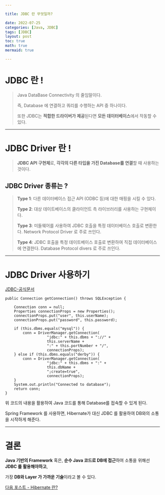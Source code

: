 ```yaml
---

title: JDBC 란 무엇일까?

date: 2022-07-25
categories: [Java, JDBC]
tags: [JDBC]
layout: post
toc: true
math: true
mermaid: true

---
```


# JDBC 란 !

> Java DataBase Connectivity 의 줄임말이다.
>
> 즉, Database 에 연결하고 쿼리를 수행하는 API 중 하나이다.
>
> 또한 JDBC는 **적합한 드라이버가 제공**된다면 **모든 데이터베이스**에서 작동할 수 있다.

---

# JDBC Driver 란 !

> **JDBC API 구현체**로, **각각의 다른 타입을 가진 Database를 연결**할 때 사용하는 것이다.

## JDBC Driver 종류는 ?

> **Type 1**: 다른 데이터베이스 접근 API (ODBC 등)에 대한 매핑을 시킬 수 있다.
>
> **Type 2**: 대상 데이트베이스의 클라이언트 측 라이브러리를 사용하는 구현체이다.
>
> **Type 3**: 미들웨어를 사용하여 JDBC 호출을 특정 데이터베이스 호출로 변환한다. Network Protocol Driver 로 주로 쓰인다.
>
> **Type 4**: JDBC 호출을 특정 데이트베이스 호출로 변환하여 직접 데이터베이스에 연결한다. Database Protocol divers 로 주로 쓰인다.

---

# JDBC Driver 사용하기

[JDBC-공식문서](https://docs.oracle.com/javase/tutorial/jdbc/basics/connecting.html)

    public Connection getConnection() throws SQLException {

        Connection conn = null;
        Properties connectionProps = new Properties();
        connectionProps.put("user", this.userName);
        connectionProps.put("password", this.password);

        if (this.dbms.equals("mysql")) {
            conn = DriverManager.getConnection(
                       "jdbc:" + this.dbms + "://" +
                       this.serverName +
                       ":" + this.portNumber + "/",
                       connectionProps);
        } else if (this.dbms.equals("derby")) {
            conn = DriverManager.getConnection(
                       "jdbc:" + this.dbms + ":" +
                       this.dbName +
                       ";create=true",
                       connectionProps);
        }
        System.out.println("Connected to database");
        return conn;
    }

위 코드의 내용을 활용하여 Java 코드를 통해 Database를 접속할 수 있게 된다.

Spring Framework 를 사용하면, Hibernate가 대신 JDBC 를 활용하여 DB와의 소통을 시작하게 해준다.

---

# 결론

**Java 기반의 Framework** 혹은, **순수 Java 코드로 DB에 접근**하여 소통을 위해선 **JDBC 를 활용해야하고**,

가장 **DB와 Layer 가 가까운 기술**이라고 볼 수 있다.

[다음 포스트 - Hibernate 란?](https://diger-king.github.io/blog/Hibernate)
